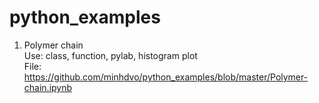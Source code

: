 # python_examples

1. Polymer chain <br>
Use: class, function, pylab, histogram plot <br>
File: https://github.com/minhdvo/python_examples/blob/master/Polymer-chain.ipynb
